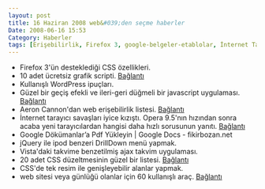 ```yaml
---
layout: post
title: 16 Haziran 2008 web&#039;den seçme haberler
Date: 2008-06-16 15:53
Category: Haberler
tags: [Erişebilirlik, Firefox 3, google-belgeler-etablolar, İnternet Tarayıcısı, jquery, Takvim scripti, web araçları, WordPress]
---
```


-   Firefox 3'ün desteklediği CSS özellikleri.
-   10 adet ücretsiz grafik scripti. [Bağlantı][1]
-   Kullanışlı WordPress ipuçları.
-   Güzel bir geçiş efekli ve ileri-geri düğmeli bir javascript
    uygulaması. [Bağlantı][3]
-   Aeron Cannon'dan web erişebilirlik listesi. [Bağlantı][4]
-   İnternet tarayıcı savaşları iyice kızıştı. Opera 9.5'nın hızından
    sonra acaba yeni tarayıcılardan hangisi daha hızlı sorusunun yanıtı.
    [Bağlantı][5]
-   Google Dökümanlar’a Pdf Yükleyin | Google Docs - fikirbozan.net
-   jQuery ile ipod benzeri DrillDown menü yapmak.
-   Vista'daki takvime benzetilmiş ajax takvim uygulaması.
-   20 adet CSS düzeltmesinin güzel bir listesi. [Bağlantı][9]
-   CSS'de tek resim ile genişleyebilir alanlar yapmak.
-   web sitesi veya günlüğü olanlar için 60 kullanışlı araç.
    [Bağlantı][11]

  [1]: http://webtecker.com/2008/06/12/10-free-chart-scripts/
    "grafik scriptleri"
  [3]: http://bookreader.cognitom.com/ "javascript"
  [4]: http://cameronmoll.com/archives/2008/06/web_accessibility_checklist/
    "erişebil"
  [5]: http://lifehacker.com/396048/speed-testing-the-latest-web-browsers
    "tarayıcı hızları"
  [9]: http://www.noupe.com/css/using-css-to-fix-anything-20-common-bugs-and-fixes.html
    "css düzeltmeleri(fix)"
  [11]: http://www.marcofolio.net/tips/60_ridiculously_useful_tools_for_your_blog_or_website.html
    "web için kullanışlı araç"
